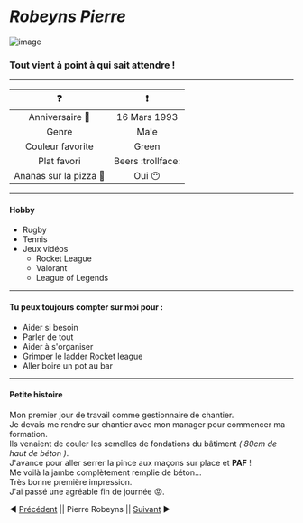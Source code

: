 # *Robeyns Pierre*
![image](assets/pierre.png)

###  Tout vient à point à qui sait attendre !  
-----------------------------------------------


|:question:   	|:exclamation:  	|
|:-:	|:-:	|
|Anniversaire :tada:  	|16 Mars 1993  	|
|Genre   	|Male  	|
|Couleur favorite   	|Green  	|
|Plat favori   	|Beers :trollface:  	|
|Ananas sur la pizza :pizza:   	| Oui :no_mouth:	|  
---------------------------------------------------------

#### Hobby  
- Rugby
- Tennis
- Jeux vidéos
	- Rocket League
	- Valorant
	- League of Legends
----------------------------------------------------------

#### Tu peux toujours compter sur moi pour :

- Aider si besoin
- Parler de tout 
- Aider à s'organiser
- Grimper le ladder Rocket league
- Aller boire un pot au bar
--------------------------------------------------

#### Petite histoire

Mon premier jour de travail comme gestionnaire de chantier.  
Je devais me rendre sur chantier avec mon manager pour commencer ma formation.  
Ils venaient de couler les semelles de fondations du bâtiment *( 80cm de haut de béton )*.  
J'avance pour aller serrer la pince aux maçons sur place et **PAF** !  
Me voilà la jambe complètement remplie de béton...  
Très bonne première impression.  
J'ai passé une agréable fin de journée :rage:.



:arrow_backward: [Précédent](https://github.com/philouLeF/challenge-markdown) || Pierre Robeyns || [Suivant](https://github.com/sarah-jpro/challenge-markdown/blob/main/markdown.md) :arrow_forward:
